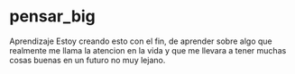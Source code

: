 # pensar_big
Aprendizaje 
Estoy creando esto con el fin, de aprender sobre algo que realmente me llama la atencion en la vida y que me llevara a tener
muchas cosas buenas en un futuro no muy lejano.
